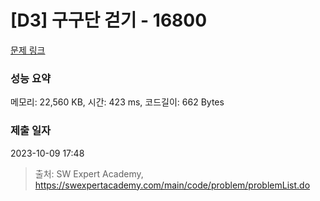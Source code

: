 # [D3] 구구단 걷기 - 16800 

[문제 링크](https://swexpertacademy.com/main/code/problem/problemDetail.do?contestProbId=AYaf9W8afyMDFAQ9) 

### 성능 요약

메모리: 22,560 KB, 시간: 423 ms, 코드길이: 662 Bytes

### 제출 일자

2023-10-09 17:48



> 출처: SW Expert Academy, https://swexpertacademy.com/main/code/problem/problemList.do